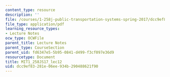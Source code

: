 ```yaml
---
content_type: resource
description: ''
file: /courses/1-258j-public-transportation-systems-spring-2017/dcc9ef83281e06ee934b290488621f90_MIT1_258JS17_lec12.pdf
file_type: application/pdf
learning_resource_types:
- Lecture Notes
ocw_type: OCWFile
parent_title: Lecture Notes
parent_type: CourseSection
parent_uid: fd6347e5-5b95-0841-d499-f3cf097e36d9
resourcetype: Document
title: MIT1_258JS17_lec12
uid: dcc9ef83-281e-06ee-934b-290488621f90
---
```

